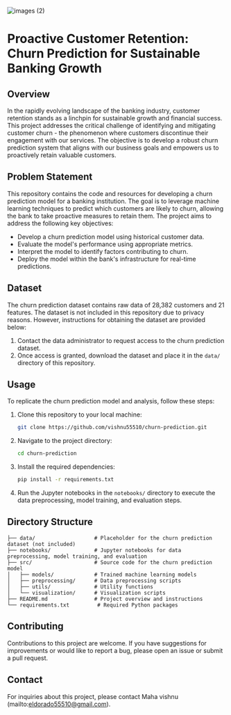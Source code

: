 ![images (2)](https://github.com/vishnu55510/Bank_churn/assets/162179720/eecc8670-cfed-4747-86e2-701d66d6e1b8)

# Proactive Customer Retention: Churn Prediction for Sustainable Banking Growth

## Overview
In the rapidly evolving landscape of the banking industry, customer retention stands as a linchpin for sustainable growth and financial success. This project addresses the critical challenge of identifying and mitigating customer churn - the phenomenon where customers discontinue their engagement with our services. The objective is to develop a robust churn prediction system that aligns with our business goals and empowers us to proactively retain valuable customers.

## Problem Statement
This repository contains the code and resources for developing a churn prediction model for a banking institution. The goal is to leverage machine learning techniques to predict which customers are likely to churn, allowing the bank to take proactive measures to retain them. The project aims to address the following key objectives:
- Develop a churn prediction model using historical customer data.
- Evaluate the model's performance using appropriate metrics.
- Interpret the model to identify factors contributing to churn.
- Deploy the model within the bank's infrastructure for real-time predictions.

## Dataset
The churn prediction dataset contains raw data of 28,382 customers and 21 features. The dataset is not included in this repository due to privacy reasons. However, instructions for obtaining the dataset are provided below:

1. Contact the data administrator to request access to the churn prediction dataset.
2. Once access is granted, download the dataset and place it in the `data/` directory of this repository.

## Usage
To replicate the churn prediction model and analysis, follow these steps:

1. Clone this repository to your local machine:
   ```bash
   git clone https://github.com/vishnu55510/churn-prediction.git
   ```
2. Navigate to the project directory:
   ```bash
   cd churn-prediction
   ```
3. Install the required dependencies:
   ```bash
   pip install -r requirements.txt
   ```
4. Run the Jupyter notebooks in the `notebooks/` directory to execute the data preprocessing, model training, and evaluation steps.

## Directory Structure
```
├── data/                   # Placeholder for the churn prediction dataset (not included)
├── notebooks/              # Jupyter notebooks for data preprocessing, model training, and evaluation
├── src/                    # Source code for the churn prediction model
│   ├── models/             # Trained machine learning models
│   ├── preprocessing/      # Data preprocessing scripts
│   ├── utils/              # Utility functions
│   └── visualization/      # Visualization scripts
├── README.md               # Project overview and instructions
└── requirements.txt         # Required Python packages
```

## Contributing
Contributions to this project are welcome. If you have suggestions for improvements or would like to report a bug, please open an issue or submit a pull request.

## Contact
For inquiries about this project, please contact Maha vishnu (mailto:eldorado55510@gmail.com).
